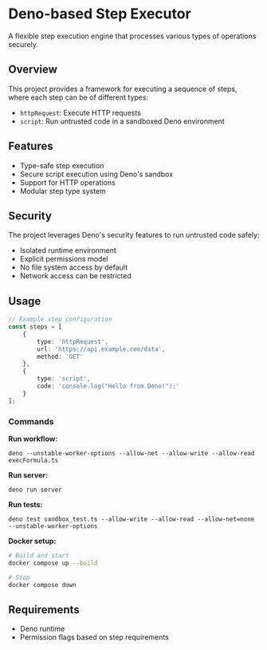 # Deno-based Step Executor

A flexible step execution engine that processes various types of operations securely.

## Overview

This project provides a framework for executing a sequence of steps, where each step can be of different types:
- `httpRequest`: Execute HTTP requests
- `script`: Run untrusted code in a sandboxed Deno environment

## Features

- Type-safe step execution
- Secure script execution using Deno's sandbox
- Support for HTTP operations
- Modular step type system

## Security

The project leverages Deno's security features to run untrusted code safely:
- Isolated runtime environment
- Explicit permissions model
- No file system access by default
- Network access can be restricted

## Usage

```typescript
// Example step configuration
const steps = [
    {
        type: 'httpRequest',
        url: 'https://api.example.com/data',
        method: 'GET'
    },
    {
        type: 'script',
        code: 'console.log("Hello from Deno!");'
    }
];
```

### Commands
**Run workflow:**

`deno --unstable-worker-options --allow-net --allow-write --allow-read execFormula.ts`

**Run server:**

`deno run server`

**Run tests:**

`deno test sandbox_test.ts --allow-write --allow-read --allow-net=none --unstable-worker-options`

**Docker setup:**
```sh
# Build and start
docker compose up --build

# Stop
docker compose down
```

## Requirements

- Deno runtime
- Permission flags based on step requirements
